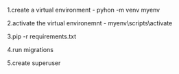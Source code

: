 1.create a virtual environment - pyhon -m venv myenv

2.activate the virtual environemnt - myenv\scripts\activate

3.pip -r requirements.txt

4.run migrations

5.create superuser
